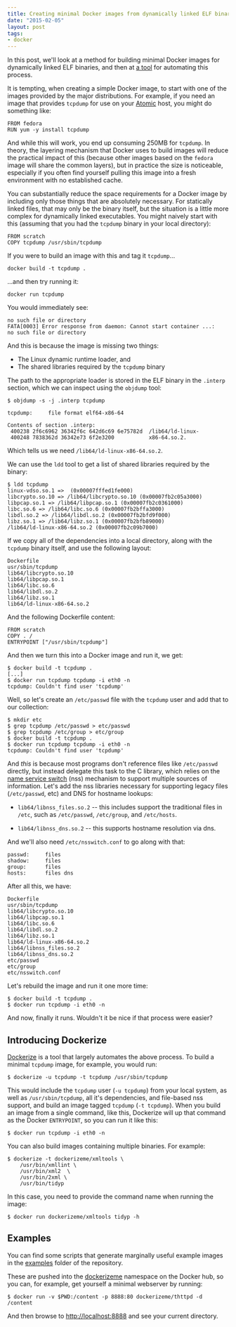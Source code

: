 ```yaml
---
title: Creating minimal Docker images from dynamically linked ELF binaries
date: "2015-02-05"
layout: post
tags:
- docker
---
```


In this post, we'll look at a method for building minimal Docker
images for dynamically linked ELF binaries, and then at [a
tool][dockerize] for automating this process.

It is tempting, when creating a simple Docker image, to start with one
of the images provided by the major distributions.  For example, if
you need an image that provides `tcpdump` for use on your [Atomic][]
host, you might do something like:

[atomic]: http://www.projectatomic.io/

    FROM fedora
    RUN yum -y install tcpdump

And while this will work, you end up consuming 250MB for `tcpdump`.
In theory, the layering mechanism that Docker uses to build images
will reduce the practical impact of this (because other images based on
the `fedora` image will share the common layers), but in practice the
size is noticeable, especially if you often find yourself pulling this
image into a fresh environment with no established cache.

You can substantially reduce the space requirements for a Docker image
by including only those things that are absolutely necessary.  For
statically linked files, that may only be the binary itself, but the
situation is a little more complex for dynamically linked executables.
You might naively start with this (assuming that you had the `tcpdump`
binary in your local directory):

    FROM scratch
    COPY tcpdump /usr/sbin/tcpdump

If you were to build an image with this and tag it `tcpdump`...

    docker build -t tcpdump .

...and then try running it:

    docker run tcpdump

You would immediately see:

    no such file or directory
    FATA[0003] Error response from daemon: Cannot start container ...:
    no such file or directory 

And this is because the image is missing two things:

- The Linux dynamic runtime loader, and
- The shared libraries required by the `tcpdump` binary

The path to the appropriate loader is stored in the ELF binary in the
`.interp` section, which we can inspect using the `objdump` tool:

    $ objdump -s -j .interp tcpdump 

    tcpdump:     file format elf64-x86-64

    Contents of section .interp:
     400238 2f6c6962 36342f6c 642d6c69 6e75782d  /lib64/ld-linux-
     400248 7838362d 36342e73 6f2e3200           x86-64.so.2.    
        
Which tells us we need `/lib64/ld-linux-x86-64.so.2`.

We can use the `ldd` tool to get a list of shared libraries required
by the binary:

    $ ldd tcpdump
    linux-vdso.so.1 =>  (0x00007fffed1fe000)
    libcrypto.so.10 => /lib64/libcrypto.so.10 (0x00007fb2c05a3000)
    libpcap.so.1 => /lib64/libpcap.so.1 (0x00007fb2c0361000)
    libc.so.6 => /lib64/libc.so.6 (0x00007fb2bffa3000)
    libdl.so.2 => /lib64/libdl.so.2 (0x00007fb2bfd9f000)
    libz.so.1 => /lib64/libz.so.1 (0x00007fb2bfb89000)
    /lib64/ld-linux-x86-64.so.2 (0x00007fb2c09b7000)

If we copy all of the dependencies into a local directory, along with
the `tcpdump` binary itself, and use the following layout:

    Dockerfile
    usr/sbin/tcpdump
    lib64/libcrypto.so.10
    lib64/libpcap.so.1
    lib64/libc.so.6
    lib64/libdl.so.2
    lib64/libz.so.1
    lib64/ld-linux-x86-64.so.2

And the following Dockerfile content:

    FROM scratch
    COPY . /
    ENTRYPOINT ["/usr/sbin/tcpdump"]

And then we turn this into a Docker image and run it, we get:

    $ docker build -t tcpdump .
    [...]
    $ docker run tcpdump tcpdump -i eth0 -n
    tcpdump: Couldn't find user 'tcpdump'

Well, so let's create an `/etc/passwd` file with the `tcpdump` user
and add that to our collection:

    $ mkdir etc
    $ grep tcpdump /etc/passwd > etc/passwd
    $ grep tcpdump /etc/group > etc/group
    $ docker build -t tcpdump .
    $ docker run tcpdump tcpdump -i eth0 -n
    tcpdump: Couldn't find user 'tcpdump'

And *this* is because most programs don't reference files like
`/etc/passwd` directly, but instead delegate this task to the C
library, which relies on the [name service switch][nss] (nss)
mechanism to support multiple sources of information.  Let's add the
nss libraries necessary for supporting legacy files (`/etc/passwd`,
etc) and DNS for hostname lookups:

[nss]: http://www.gnu.org/software/libc/manual/html_node/Name-Service-Switch.html

- `lib64/libnss_files.so.2` -- this includes support the traditional
  files in `/etc`, such as `/etc/passwd`, `/etc/group`, and
  `/etc/hosts`.

- `lib64/libnss_dns.so.2` -- this supports hostname resolution via
  dns.

And we'll also need `/etc/nsswitch.conf` to go along with that:

    passwd:     files
    shadow:     files
    group:      files
    hosts:      files dns

After all this, we have:

    Dockerfile
    usr/sbin/tcpdump
    lib64/libcrypto.so.10
    lib64/libpcap.so.1
    lib64/libc.so.6
    lib64/libdl.so.2
    lib64/libz.so.1
    lib64/ld-linux-x86-64.so.2
    lib64/libnss_files.so.2
    lib64/libnss_dns.so.2
    etc/passwd
    etc/group
    etc/nsswitch.conf

Let's rebuild the image and run it one more time:

    $ docker build -t tcpdump .
    $ docker run tcpdump -i eth0 -n

And now, finally it runs.  Wouldn't it be nice if that process were
easier?

## Introducing Dockerize

[Dockerize][] is a tool that largely automates the above process.  To
build a minimal `tcpdump` image, for example, you would run:

[dockerize]: https://github.com/larsks/dockerize

    $ dockerize -u tcpdump -t tcpdump /usr/sbin/tcpdump

This would include the `tcpdump` user (`-u tcpdump`) from your local
system, as well as `/usr/sbin/tcpdump`, all it's dependencies, and
file-based nss support, and build an image tagged `tcpdump` (`-t
tcpdump`).  When you build an image from a single command, like this,
Dockerize will up that command as the Docker `ENTRYPOINT`, so you can
run it like this:

    $ docker run tcpdump -i eth0 -n

You can also build images containing multiple binaries.  For example:

    $ dockerize -t dockerizeme/xmltools \
        /usr/bin/xmllint \
        /usr/bin/xml2  \
        /usr/bin/2xml \
        /usr/bin/tidyp

In this case, you need to provide the command name when running the
image:

    $ docker run dockerizeme/xmltools tidyp -h

## Examples

You can find some scripts that generate marginally useful example
images in the [examples][] folder of the repository.

[examples]: https://github.com/larsks/dockerize/tree/master/examples

These are pushed into the [dockerizeme][] namespace on the Docker hub,
so you can, for example, get yourself a minimal webserver by running:

    $ docker run -v $PWD:/content -p 8888:80 dockerizeme/thttpd -d /content

And then browse to <http://localhost:8888> and see your current
directory.

[dockerizeme]: https://hub.docker.com/u/dockerizeme/

